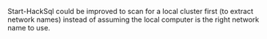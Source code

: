 Start-HackSql could be improved to scan for a local cluster first (to
extract network names) instead of assuming the local computer is the
right network name to use.
